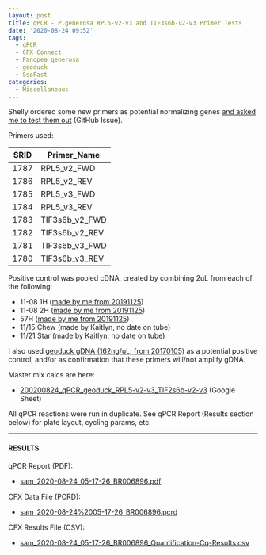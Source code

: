 ```yaml
---
layout: post
title: qPCR - P.generosa RPL5-v2-v3 and TIF3s6b-v2-v3 Primer Tests
date: '2020-08-24 09:52'
tags:
  - qPCR
  - CFX Connect
  - Panopea generosa
  - geoduck
  - SsoFast
categories:
  - Miscellaneous
---
```

Shelly ordered some new primers as potential normalizing genes [and asked me to test them out](https://github.com/RobertsLab/resources/issues/988) (GitHub Issue).

Primers used:

| SRID | Primer_Name    |
|------|----------------|
| 1787 | RPL5_v2_FWD    |
| 1786 | RPL5_v2_REV    |
| 1785 | RPL5_v3_FWD    |
| 1784 | RPL5_v3_REV    |
| 1783 | TIF3s6b_v2_FWD |
| 1782 | TIF3s6b_v2_REV |
| 1781 | TIF3s6b_v3_FWD |
| 1780 | TIF3s6b_v3_REV |

Positive control was pooled cDNA, created by combining 2uL from each of the following:

- 11-08 1H ([made by me from 20191125](https://robertslab.github.io/sams-notebook/2019/11/26/Reverse-Transcription-P.generosa-DNased-Hemolypmh-and-Hemocyte-RNA-from-20191125.html))
- 11-08 2H ([made by me from 20191125](https://robertslab.github.io/sams-notebook/2019/11/26/Reverse-Transcription-P.generosa-DNased-Hemolypmh-and-Hemocyte-RNA-from-20191125.html))
- 57H ([made by me from 20191125](https://robertslab.github.io/sams-notebook/2019/11/26/Reverse-Transcription-P.generosa-DNased-Hemolypmh-and-Hemocyte-RNA-from-20191125.html))
- 11/15 Chew (made by Kaitlyn, no date on tube)
- 11/21 Star (made by Kaitlyn, no date on tube)

I also used [geoduck gDNA (162ng/uL; from 20170105)](https://robertslab.github.io/sams-notebook/2017/01/05/dna-isolation-geoduck-gdna-for-illumina-initiated-sequencing-project.html) as a potential positive control, and/or as confirmation that these primers will/not amplify gDNA.

Master mix calcs are here:

- [200200824_qPCR_geoduck_RPL5-v2-v3_TIF2s6b-v2-v3](https://docs.google.com/spreadsheets/d/1nA4_esJW8ex81fQXtI8KLdZKqDPWBFrRFoRbXU0Wfqw/edit?usp=sharing) (Google Sheet)

All qPCR reactions were run in duplicate. See qPCR Report (Results section below) for plate layout, cycling params, etc.


---

#### RESULTS

qPCR Report (PDF):

- [sam_2020-08-24_05-17-26_BR006896.pdf](https://owl.fish.washington.edu/Athaliana/qPCR_data/qPCR_reports/sam_2020-08-24_05-17-26_BR006896.pdf)

CFX Data File (PCRD):

- [sam_2020-08-24%2005-17-26_BR006896.pcrd](https://owl.fish.washington.edu/scaphapoda/qPCR_data/cfx_connect_data/sam_2020-08-24%2005-17-26_BR006896.pcrd)


CFX Results File (CSV):

- [sam_2020-08-24_05-17-26_BR006896_Quantification-Cq-Results.csv](https://owl.fish.washington.edu/Athaliana/qPCR_data/sam_2020-08-24_05-17-26_BR006896_Quantification-Cq-Results.csv)
